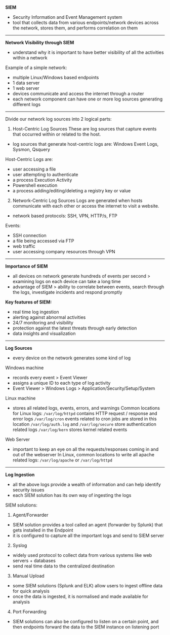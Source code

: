 **SIEM**
- Security Information and Event Management system
- tool that collects data from various endpoints/network devices across the network, stores them, and performs correlation on them
* * *
**Network Visibility through SIEM**
- understand why it is important to have better visibility of all the activities within a network

Example of a simple network:
- multiple Linux/Windows based endpoints
- 1 data server
- 1 web server
- devices communicate and access the internet through a router
- each network component can have one or more log sources generating different logs

* * *

Divide our network log sources into 2 logical parts:
1) Host-Centric Log Sources
These are log sources that capture events that occurred within or related to the host.
- log sources that generate host-centric logs are: Windows Event Logs, Sysmon, Qsquery

Host-Centric Logs are:
- user accessing a file
- user attempting to authenticate
- a process Execution Activity
- Powershell execution
- a process adding/editing/deleting a registry key or value

2) Network-Centric Log Sources
Logs are generated when hosts communicate with each other or access the internet to visit a website.
- network based protocols: SSH, VPN, HTTP/s, FTP

Events:
- SSH connection
- a file being accessed via FTP
- web traffic
- user accessing company resources through VPN

* * *

**Importance of SIEM**
- all devices on network generate hundreds of events per second > examining logs on each device can take a long time
- advantage of SIEM > ability to correlate between events, search through the logs, investigate incidents and respond promptly



**Key features of SIEM:**
- real time log ingestion
- alerting against abnormal activities
- 24/7 monitoring and visibility
- protection against the latest threats through early detection
- data insights and visualization

* * *

**Log Sources** 
- every device on the network generates some kind of log

Windows machine
- records every event > Event Viewer
- assigns a unique ID to each type of log activity
- Event Viewer > Windows Logs > Application/Security/Setup/System

Linux machine
- stores all related logs, events, errors, and warnings 
Common locations for Linux logs:
`/var/log/httpd` contains HTTP request / response and error logs
`/var/log/cron` events related to cron jobs are stored in this location
`/var/log/auth.log` and `/var/log/secure` store authentication related logs
`/var/log/kern` stores kernel related events

Web Server
- important to keep an eye on all the requests/responses coming in and out of the webserver 
In Linux, common locations to write all apache related logs:
`/var/log/apache` or `/var/log/httpd`
* * *
**Log Ingestion**
- all the above logs provide a wealth of information and can help identify security issues
- each SIEM solution has its own way of ingesting the logs

SIEM solutions:
1)	Agent/Forwarder
- SIEM solution provides a tool called an agent (forwarder by Splunk) that gets installed in the Endpoint
- it is configured to capture all the important logs and send to SIEM server

2)	Syslog
- widely used protocol to collect data from various systems like web servers + databases
- send real time data to the centralized destination

3)	Manual Upload
- some SIEM solutions (Splunk and ELK) allow users to ingest offline data for quick analysis
- once the data is ingested, it is normalised and made available for analysis


4)	Port Forwarding
- SIEM solutions can also be configured to listen on a certain point, and then endpoints forward the data to the SIEM instance on listening port


